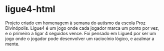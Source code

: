 # ligue4-html
Projeto criado em homenagem à semana do autismo da escola Proz Divinópolis. Ligue4 é um jogo onde cada jogador marca um ponto por vez, e o primeiro a ligar 4 seguidos vence. Foi pensado em Ligue4 por ser um jogo onde o jogador pode desenvolver um raciocínio lógico, e acalmar a mente.
